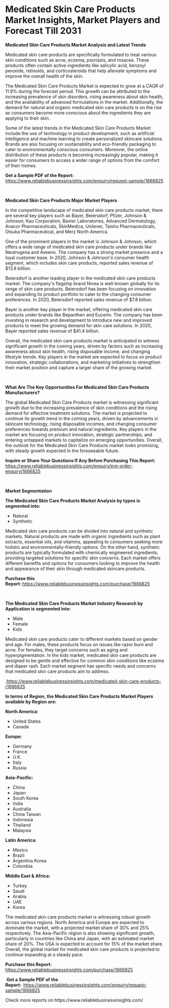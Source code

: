 <p><h1>Medicated Skin Care Products Market Insights, Market Players and Forecast Till 2031</h1></p><p><strong>Medicated Skin Care Products Market Analysis and Latest Trends</strong></p>
<p><p>Medicated skin care products are specifically formulated to treat various skin conditions such as acne, eczema, psoriasis, and rosacea. These products often contain active ingredients like salicylic acid, benzoyl peroxide, retinoids, and corticosteroids that help alleviate symptoms and improve the overall health of the skin.</p><p>The Medicated Skin Care Products Market is expected to grow at a CAGR of 11.9% during the forecast period. This growth can be attributed to the increasing prevalence of skin disorders, rising awareness about skin health, and the availability of advanced formulations in the market. Additionally, the demand for natural and organic medicated skin care products is on the rise as consumers become more conscious about the ingredients they are applying to their skin.</p><p>Some of the latest trends in the Medicated Skin Care Products Market include the use of technology in product development, such as artificial intelligence and machine learning to create personalized skincare solutions. Brands are also focusing on sustainability and eco-friendly packaging to cater to environmentally conscious consumers. Moreover, the online distribution of these products is becoming increasingly popular, making it easier for consumers to access a wider range of options from the comfort of their homes.</p></p>
<p><strong>Get a Sample PDF of the Report:&nbsp;</strong> <a href="https://www.reliablebusinessinsights.com/enquiry/request-sample/1666825">https://www.reliablebusinessinsights.com/enquiry/request-sample/1666825</a></p>
<p>&nbsp;</p>
<p><strong>Medicated Skin Care Products Major Market Players</strong></p>
<p><p>In the competitive landscape of medicated skin care products market, there are several key players such as Bayer, Beiersdorf, Pfizer, Johnson & Johnson, Kao Corporation, Baxter Laboratories, Advanced Dermatology, Anacor Pharmaceuticals, SkinMedica, Unilever, Taisho Pharmaceuticals, Otsuka Pharmaceutical, and Merz North America. </p><p>One of the prominent players in the market is Johnson & Johnson, which offers a wide range of medicated skin care products under brands like Neutrogena and Aveeno. The company has a strong market presence and a loyal customer base. In 2020, Johnson & Johnson's consumer health segment, which includes skin care products, reported sales revenue of $13.8 billion.</p><p>Beiersdorf is another leading player in the medicated skin care products market. The company's flagship brand Nivea is well-known globally for its range of skin care products. Beiersdorf has been focusing on innovation and expanding its product portfolio to cater to the changing consumer preferences. In 2020, Beiersdorf reported sales revenue of $7.8 billion.</p><p>Bayer is another key player in the market, offering medicated skin care products under brands like Bepanthen and Eucerin. The company has been investing in research and development to introduce new and improved products to meet the growing demand for skin care solutions. In 2020, Bayer reported sales revenue of $41.4 billion.</p><p>Overall, the medicated skin care products market is anticipated to witness significant growth in the coming years, driven by factors such as increasing awareness about skin health, rising disposable income, and changing lifestyle trends. Key players in the market are expected to focus on product innovation, strategic collaborations, and marketing initiatives to strengthen their market position and capture a larger share of the growing market.</p></p>
<p>&nbsp;</p>
<p><strong>What Are The Key Opportunities For Medicated Skin Care Products Manufacturers?</strong></p>
<p><p>The global Medicated Skin Care Products market is witnessing significant growth due to the increasing prevalence of skin conditions and the rising demand for effective treatment solutions. The market is projected to continue its growth trend in the coming years, driven by advancements in skincare technology, rising disposable incomes, and changing consumer preferences towards premium and natural ingredients. Key players in the market are focusing on product innovation, strategic partnerships, and entering untapped markets to capitalize on emerging opportunities. Overall, the outlook for the Medicated Skin Care Products market looks promising, with steady growth expected in the foreseeable future.</p></p>
<p><strong>Inquire or Share Your Questions If Any Before Purchasing This Report:</strong> <a href="https://www.reliablebusinessinsights.com/enquiry/pre-order-enquiry/1666825">https://www.reliablebusinessinsights.com/enquiry/pre-order-enquiry/1666825</a></p>
<p>&nbsp;</p>
<p><strong>Market Segmentation</strong></p>
<p><strong>The Medicated Skin Care Products Market Analysis by types is segmented into:</strong></p>
<p><ul><li>Natural</li><li>Synthetic</li></ul></p>
<p><p>Medicated skin care products can be divided into natural and synthetic markets. Natural products are made with organic ingredients such as plant extracts, essential oils, and vitamins, appealing to consumers seeking more holistic and environmentally-friendly options. On the other hand, synthetic products are typically formulated with chemically engineered ingredients, providing targeted solutions for specific skin concerns. Each market offers different benefits and options for consumers looking to improve the health and appearance of their skin through medicated skincare products.</p></p>
<p><strong>Purchase this Report:&nbsp;</strong><a href="https://www.reliablebusinessinsights.com/purchase/1666825">https://www.reliablebusinessinsights.com/purchase/1666825</a></p>
<p>&nbsp;</p>
<p><strong>The Medicated Skin Care Products Market Industry Research by Application is segmented into:</strong></p>
<p><ul><li>Male</li><li>Female</li><li>Kids</li></ul></p>
<p><p>Medicated skin care products cater to different markets based on gender and age. For males, these products focus on issues like razor burn and acne. For females, they target concerns such as aging and hyperpigmentation. In the kids market, medicated skin care products are designed to be gentle and effective for common skin conditions like eczema and diaper rash. Each market segment has specific needs and concerns that medicated skin care products aim to address.</p></p>
<p><a href="https://www.reliablebusinessinsights.com/medicated-skin-care-products-r1666825">&nbsp;https://www.reliablebusinessinsights.com/medicated-skin-care-products-r1666825</a></p>
<p><strong>In terms of Region, the Medicated Skin Care Products Market Players available by Region are:</strong></p>
<p>
    <p> <strong> North America: </strong>
        <ul>
            <li>United States</li>
            <li>Canada</li>
        </ul>
        </p> 
    <p> <strong> Europe: </strong>
        <ul>
            <li>Germany</li>
            <li>France</li>
            <li>U.K.</li>
            <li>Italy</li>
            <li>Russia</li>
        </ul>
        </p> 
    <p> <strong> Asia-Pacific: </strong>
        <ul>
            <li>China</li>
            <li>Japan</li>
            <li>South Korea</li>
            <li>India</li>
            <li>Australia</li>
            <li>China Taiwan</li>
            <li>Indonesia</li>
            <li>Thailand</li>
            <li>Malaysia</li>
        </ul>
        </p> 
    <p> <strong> Latin America: </strong>
        <ul>
            <li>Mexico</li>
            <li>Brazil</li>
            <li>Argentina Korea</li>
            <li>Colombia</li>
        </ul>
        </p> 
    <p> <strong> Middle East & Africa: </strong>
        <ul>
            <li>Turkey</li>
            <li>Saudi</li>
            <li>Arabia</li>
            <li>UAE</li>
            <li>Korea</li>
        </ul>
    </p>
    </p>
<p><p>The medicated skin care products market is witnessing robust growth across various regions. North America and Europe are expected to dominate the market, with a projected market share of 30% and 25% respectively. The Asia-Pacific region is also showing significant growth, particularly in countries like China and Japan, with an estimated market share of 20%. The USA is expected to account for 15% of the market share. Overall, the global market for medicated skin care products is projected to continue expanding at a steady pace.</p></p>
<p><strong>Purchase this Report: </strong><a href="https://www.reliablebusinessinsights.com/purchase/1666825">https://www.reliablebusinessinsights.com/purchase/1666825</a></p>
<p>&nbsp;<strong>Get a Sample PDF of the Report:&nbsp;&nbsp;</strong><a href="https://www.reliablebusinessinsights.com/enquiry/request-sample/1666825">https://www.reliablebusinessinsights.com/enquiry/request-sample/1666825</a></p>
<p><strong></strong></p>
<p>Check more reports on https://www.reliablebusinessinsights.com/</p>
